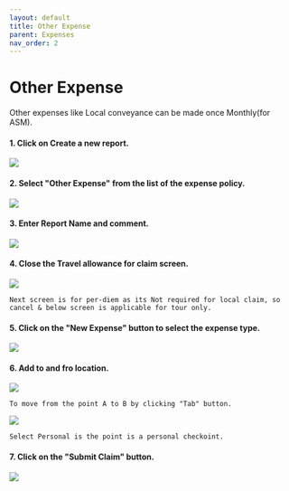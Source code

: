 ```yaml
---
layout: default
title: Other Expense
parent: Expenses 
nav_order: 2
---
```


# Other Expense

Other expenses like Local conveyance can be made once Monthly(for ASM).

#### 1. Click on Create a new report.

<img src="{{ site.url }}{{ site.baseurl }}\assets\images\expences\ot1.png"> 

#### 2. Select "Other Expense" from the list of the expense policy.

<img src="{{ site.url }}{{ site.baseurl }}\assets\images\expences\ot2.png"> 

#### 3. Enter Report Name and comment.

<img src="{{ site.url }}{{ site.baseurl }}\assets\images\expences\ot3.png"> 

#### 4. Close the Travel allowance for claim screen.

<img src="{{ site.url }}{{ site.baseurl }}\assets\images\expences\ot4.png"> 

```Next screen is for per-diem as its Not required for local claim, so cancel & below screen is applicable for tour only.```

#### 5. Click on the "New Expense" button to select the expense type.

<img src="{{ site.url }}{{ site.baseurl }}\assets\images\expences\ot5.png"> 

#### 6. Add to and fro location. 

<img src="{{ site.url }}{{ site.baseurl }}\assets\images\expences\ot6.png"> 

```To move from the point A to B by clicking "Tab" button.```

<img src="{{ site.url }}{{ site.baseurl }}\assets\images\expences\ot7.png"> 

```Select Personal is the point is a personal checkoint.```

#### 7. Click on the "Submit Claim" button.

<img src="{{ site.url }}{{ site.baseurl }}\assets\images\expences\ot8.png"> 